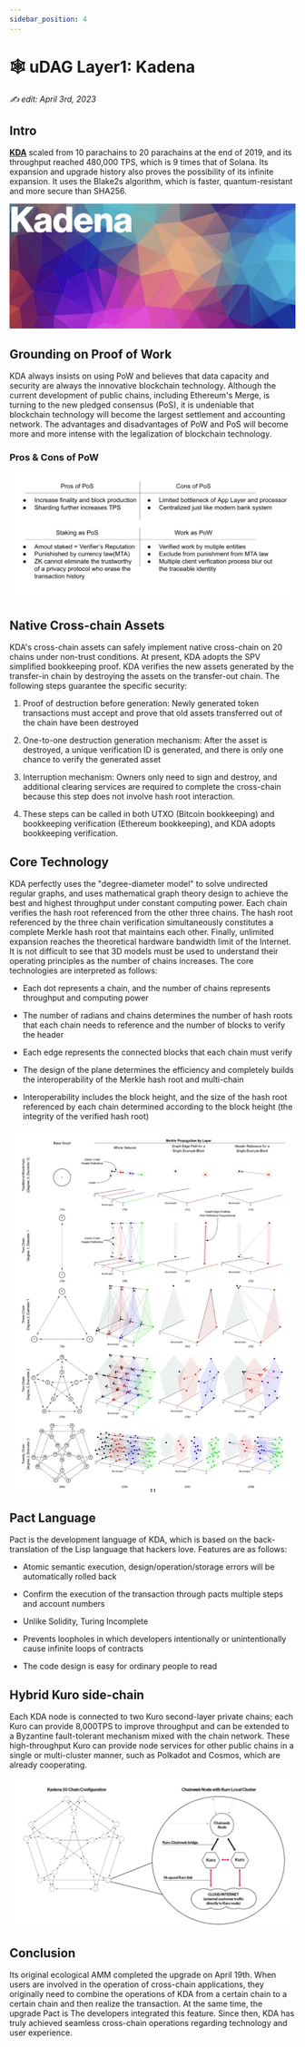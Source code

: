 ```yaml
---
sidebar_position: 4
---
```


# 🕸 uDAG Layer1: Kadena

*✍️ edit: April 3rd, 2023*

## Intro

[**KDA**](https://kadena.io/) scaled from 10 parachains to 20 parachains at the end of 2019, and its throughput reached 480,000 TPS, which is 9 times that of Solana. Its expansion and upgrade history also proves the possibility of its infinite expansion. It uses the Blake2s algorithm, which is faster, quantum-resistant and more secure than SHA256.

![](../../static/img/Blockchain/kda1.webp)

## Grounding on Proof of Work

KDA always insists on using PoW and believes that data capacity and security are always the innovative blockchain technology. Although the current development of public chains, including Ethereum's Merge, is turning to the new pledged consensus (PoS), it is undeniable that blockchain technology will become the largest settlement and accounting network. The advantages and disadvantages of PoW and PoS will become more and more intense with the legalization of blockchain technology.

### Pros & Cons of PoW

![](../../static/img/Blockchain/kda2.png)

## Native Cross-chain Assets

KDA's cross-chain assets can safely implement native cross-chain on 20 chains under non-trust conditions. At present, KDA adopts the SPV simplified bookkeeping proof. KDA verifies the new assets generated by the transfer-in chain by destroying the assets on the transfer-out chain. The following steps guarantee the specific security:

1. Proof of destruction before generation: Newly generated token transactions must accept and prove that old assets transferred out of the chain have been destroyed

2. One-to-one destruction generation mechanism: After the asset is destroyed, a unique verification ID is generated, and there is only one chance to verify the generated asset

3. Interruption mechanism: Owners only need to sign and destroy, and additional clearing services are required to complete the cross-chain because this step does not involve hash root interaction.

4. These steps can be called in both UTXO (Bitcoin bookkeeping) and bookkeeping verification (Ethereum bookkeeping), and KDA adopts bookkeeping verification.

## Core Technology

KDA perfectly uses the "degree-diameter model" to solve undirected regular graphs, and uses mathematical graph theory design to achieve the best and highest throughput under constant computing power. Each chain verifies the hash root referenced from the other three chains. The hash root referenced by the three chain verification simultaneously constitutes a complete Merkle hash root that maintains each other. Finally, unlimited expansion reaches the theoretical hardware bandwidth limit of the Internet. It is not difficult to see that 3D models must be used to understand their operating principles as the number of chains increases. The core technologies are interpreted as follows:

- Each dot represents a chain, and the number of chains represents throughput and computing power

- The number of radians and chains determines the number of hash roots that each chain needs to reference and the number of blocks to verify the header

- Each edge represents the connected blocks that each chain must verify

- The design of the plane determines the efficiency and completely builds the interoperability of the Merkle hash root and multi-chain

- Interoperability includes the block height, and the size of the hash root referenced by each chain determined according to the block height (the integrity of the verified hash root)

![](../../static/img/Blockchain/kda3.webp)

## Pact Language

Pact is the development language of KDA, which is based on the back-translation of the Lisp language that hackers love. Features are as follows:

- Atomic semantic execution, design/operation/storage errors will be automatically rolled back

- Confirm the execution of the transaction through pacts multiple steps and account numbers

- Unlike Solidity, Turing Incomplete

- Prevents loopholes in which developers intentionally or unintentionally cause infinite loops of contracts

- The code design is easy for ordinary people to read

## Hybrid Kuro side-chain

Each KDA node is connected to two Kuro second-layer private chains; each Kuro can provide 8,000TPS to improve throughput and can be extended to a Byzantine fault-tolerant mechanism mixed with the chain network. These high-throughput Kuro can provide node services for other public chains in a single or multi-cluster manner, such as Polkadot and Cosmos, which are already cooperating.

![](../../static/img/Blockchain/kda4.webp)

## Conclusion

Its original ecological AMM completed the upgrade on April 19th. When users are involved in the operation of cross-chain applications, they originally need to combine the operations of KDA from a certain chain to a certain chain and then realize the transaction. At the same time, the upgrade Pact is The developers integrated this feature. Since then, KDA has truly achieved seamless cross-chain operations regarding technology and user experience.
